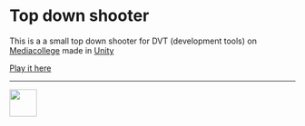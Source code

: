 # Top down shooter

This is a a small top down shooter for DVT (development tools) on [Mediacollege](https://www.ma-web.nl/) made in [Unity](https://unity3d.com/)

[Play it here](http://22084.hosts.ma-cloud.nl/bewijzenmap/p1.3/dvt/top-down-shooter-build/)

---

<img src="https://www.ma-web.nl/static/vector/Logo_blok.svg" width="48">